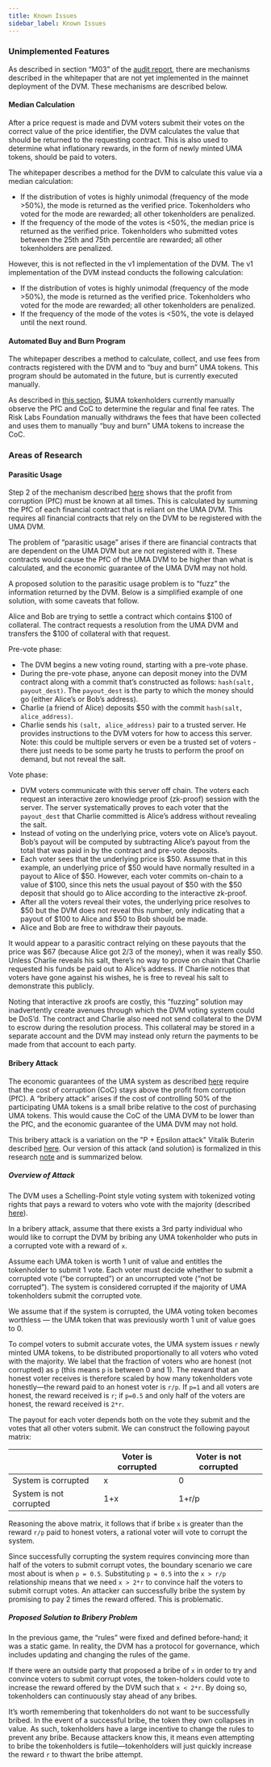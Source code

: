 ```yaml
---
title: Known Issues
sidebar_label: Known Issues
---
```

### Unimplemented Features

As described in section “M03” of the [audit report](https://blog.openzeppelin.com/uma-audit-phase-1/), there are mechanisms described in the whitepaper that are not yet implemented in the mainnet deployment of the DVM.
These mechanisms are described below.

#### Median Calculation

After a price request is made and DVM voters submit their votes on the correct value of the price identifier, the DVM calculates the value that should be returned to the requesting contract.
This is also used to determine what inflationary rewards, in the form of newly minted UMA tokens, should be paid to voters.

The whitepaper describes a method for the DVM to calculate this value via a median calculation:

- If the distribution of votes is highly unimodal (frequency of the mode >50%), the mode is returned as the verified price. Tokenholders who voted for the mode are rewarded; all other tokenholders are penalized.
- If the frequency of the mode of the votes is <50%, the median price is returned as the verified price. Tokenholders who submitted votes between the 25th and 75th percentile are rewarded; all other tokenholders are penalized.

However, this is not reflected in the v1 implementation of the DVM. The v1 implementation of the DVM instead conducts the following calculation:

- If the distribution of votes is highly unimodal (frequency of the mode >50%), the mode is returned as the verified price. Tokenholders who voted for the mode are rewarded; all other tokenholders are penalized.
- If the frequency of the mode of the votes is <50%, the vote is delayed until the next round.

#### Automated Buy and Burn Program

The whitepaper describes a method to calculate, collect, and use fees from contracts registered with the DVM and to “buy and burn” UMA tokens.
This program should be automated in the future, but is currently executed manually.

As described in [this section](oracle/econ-architecture.md), \$UMA tokenholders currently manually observe the PfC and CoC to determine the regular and final fee rates.
The Risk Labs Foundation manually withdraws the fees that have been collected and uses them to manually “buy and burn” UMA tokens to increase the CoC.

### Areas of Research

#### Parasitic Usage

Step 2 of the mechanism described [here](oracle/econ-architecture.md) shows that the profit from corruption (PfC) must be known at all times.
This is calculated by summing the PfC of each financial contract that is reliant on the UMA DVM.
This requires all financial contracts that rely on the DVM to be registered with the UMA DVM.

The problem of “parasitic usage” arises if there are financial contracts that are dependent on the UMA DVM but are not registered with it.
These contracts would cause the PfC of the UMA DVM to be higher than what is calculated, and the economic guarantee of the UMA DVM may not hold.

A proposed solution to the parasitic usage problem is to “fuzz” the information returned by the DVM.
Below is a simplified example of one solution, with some caveats that follow.

Alice and Bob are trying to settle a contract which contains $100 of collateral. The contract requests a resolution from the UMA DVM and transfers the $100 of collateral with that request.

Pre-vote phase:

- The DVM begins a new voting round, starting with a pre-vote phase.
- During the pre-vote phase, anyone can deposit money into the DVM contract along with a commit that’s constructed as follows: `hash(salt, payout_dest)`. The `payout_dest` is the party to which the money should go (either Alice’s or Bob’s address).
- Charlie (a friend of Alice) deposits \$50 with the commit `hash(salt, alice_address)`.
- Charlie sends his `(salt, alice_address)` pair to a trusted server. He provides instructions to the DVM voters for how to access this server. Note: this could be multiple servers or even be a trusted set of voters - there just needs to be some party he trusts to perform the proof on demand, but not reveal the salt.

Vote phase:

- DVM voters communicate with this server off chain. The voters each request an interactive zero knowledge proof (zk-proof) session with the server. The server systematically proves to each voter that the `payout_dest` that Charlie committed is Alice’s address without revealing the salt.
- Instead of voting on the underlying price, voters vote on Alice’s payout. Bob’s payout will be computed by subtracting Alice’s payout from the total that was paid in by the contract and pre-vote deposits.
- Each voter sees that the underlying price is $50. Assume that in this example, an underlying price of $50 would have normally resulted in a payout to Alice of $50. However, each voter commits on-chain to a value of $100, since this nets the usual payout of $50 with the $50 deposit that should go to Alice according to the interactive zk-proof.
- After all the voters reveal their votes, the underlying price resolves to $50 but the DVM does not reveal this number, only indicating that a payout of $100 to Alice and \$50 to Bob should be made.
- Alice and Bob are free to withdraw their payouts.

It would appear to a parasitic contract relying on these payouts that the price was $67 (because Alice got 2/3 of the money), when it was really $50.
Unless Charlie reveals his salt, there’s no way to prove on chain that Charlie requested his funds be paid out to Alice’s address.
If Charlie notices that voters have gone against his wishes, he is free to reveal his salt to demonstrate this publicly.

Noting that interactive zk proofs are costly, this “fuzzing” solution may inadvertently create avenues through which the DVM voting system could be DoS’d.
The contract and Charlie also need not send collateral to the DVM to escrow during the resolution process.
This collateral may be stored in a separate account and the DVM may instead only return the payments to be made from that account to each party.

#### Bribery Attack

The economic guarantees of the UMA system as described [here](oracle/econ-architecture.md) require that the cost of corruption (CoC) stays above the profit from corruption (PfC).
A “bribery attack” arises if the cost of controlling 50% of the participating UMA tokens is a small bribe relative to the cost of purchasing UMA tokens.
This would cause the CoC of the UMA DVM to be lower than the PfC, and the economic guarantee of the UMA DVM may not hold.

This bribery attack is a variation on the "P + Epsilon attack" Vitalik Buterin described [here](https://blog.ethereum.org/2015/01/28/p-epsilon-attack/).
Our version of this attack (and solution) is formalized in this research [note](https://github.com/UMAprotocol/research/blob/master/notes/bribe_attack/BribeAttack.pdf) and is summarized below.

##### Overview of Attack

The DVM uses a Schelling-Point style voting system with tokenized voting rights that pays a reward to voters who vote with the majority (described [here](oracle/econ-architecture.md)).

In a bribery attack, assume that there exists a 3rd party individual who would like to corrupt the DVM by bribing any UMA tokenholder who puts in a corrupted vote with a reward of `x`.

Assume each UMA token is worth 1 unit of value and entitles the tokenholder to submit 1 vote.
Each voter must decide whether to submit a corrupted vote (“be corrupted”) or an uncorrupted vote (“not be corrupted”).
The system is considered corrupted if the majority of UMA tokenholders submit the corrupted vote.

We assume that if the system is corrupted, the UMA voting token becomes worthless — the UMA token that was previously worth 1 unit of value goes to 0.

To compel voters to submit accurate votes, the UMA system issues `r` newly minted UMA tokens, to be distributed proportionally to all voters who voted with the majority.
We label that the fraction of voters who are honest (not corrupted) as `p` (this means `p` is between 0 and 1).
The reward that an honest voter receives is therefore scaled by how many tokenholders vote honestly—the reward paid to an honest voter is `r/p`.
If `p=1` and all voters are honest, the reward received is `r`; if `p=0.5` and only half of the voters are honest, the reward received is `2*r`.

The payout for each voter depends both on the vote they submit and the votes that all other voters submit.
We can construct the following payout matrix:

|                         | Voter is corrupted | Voter is not corrupted |
| ----------------------- | ------------------ | ---------------------- |
| System is corrupted     | x                  | 0                      |
| System is not corrupted | 1+x                | 1+r/p                  |

Reasoning the above matrix, it follows that if bribe `x` is greater than the reward `r/p` paid to honest voters, a rational voter will vote to corrupt the system.

Since successfully corrupting the system requires convincing more than half of the voters to submit corrupt votes, the boundary scenario we care most about is when `p = 0.5`.
Substituting `p = 0.5` into the `x > r/p` relationship means that we need `x > 2*r` to convince half the voters to submit corrupt votes.
An attacker can successfully bribe the system by promising to pay 2 times the reward offered. This is problematic.

##### Proposed Solution to Bribery Problem

In the previous game, the “rules” were fixed and defined before-hand; it was a static game. In reality, the DVM has a protocol for governance, which includes updating and changing the rules of the game.

If there were an outside party that proposed a bribe of `x` in order to try and convince voters to submit corrupt votes, the token-holders could vote to increase the reward offered by the DVM such that `x < 2*r`.
By doing so, tokenholders can continuously stay ahead of any bribes.

It’s worth remembering that tokenholders do not want to be successfully bribed. In the event of a successful bribe, the token they own collapses in value.
As such, tokenholders have a large incentive to change the rules to prevent any bribe.
Because attackers know this, it means even attempting to bribe the tokenholders is futile—tokenholders will just quickly increase the reward `r` to thwart the bribe attempt.
